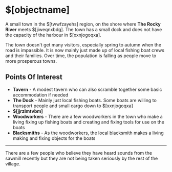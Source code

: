 # $[objectname]

A small town in the $[twwfzayehs] region, on the shore where **The Rocky River** meets $[jiweqnxbdg]. The town has a small dock and does not have the capacity of the harbour in $[xxnjogoqxa].

The town doesn't get many visitors, especially spring to autumn when the road is impassible. It is now mainly just made up of local fishing boat crews and their families. Over time, the population is falling as people move to more prosperous towns.

## Points Of Interest

- **Tavern** - A modest tavern who can also scramble together some basic accommodation if needed
- **The Dock** - Mainly just local fishing boats. Some boats are willing to transport people and small cargo down to $[xxnjogoqxa]
- **$[jjrzlmtvbm]**
- **Woodworkers** - There are a few woodworkers in the town who make a living fixing up fishing boats and creating and fixing tools for use on the boats
- **Blacksmiths** - As the woodworkers, the local blacksmith makes a living making and fixing objects for the boats

---

There are a few people who believe they have heard sounds from the sawmill recently but they are not being taken seriously by the rest of the village.